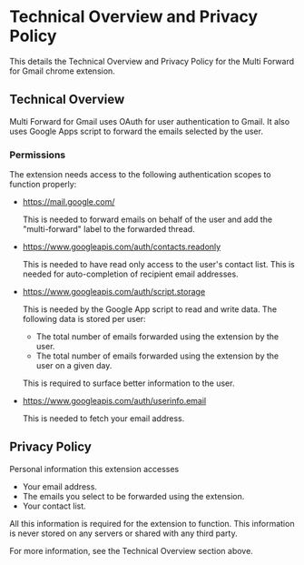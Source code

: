 # Technical Overview and Privacy Policy

This details the Technical Overview and Privacy Policy for the Multi Forward for Gmail chrome extension.

## Technical Overview

Multi Forward for Gmail uses OAuth for user authentication to Gmail.
It also uses Google Apps script to forward the emails selected by the user.

### Permissions
The extension needs access to the following authentication scopes to function properly:

- https://mail.google.com/ 
  
  This is needed to forward emails on behalf of the user and add the "multi-forward" label to the forwarded thread.

- https://www.googleapis.com/auth/contacts.readonly
  
  This is needed to have read only access to the user's contact list. This is needed for auto-completion of recipient email addresses.

- https://www.googleapis.com/auth/script.storage

  This is needed by the Google App script to read and write data. The following data is stored per user:
    - The total number of emails forwarded using the extension by the user.
    - The total number of emails forwarded using the extension by the user on a given day. 
  
  This is required to surface better information to the user.

- https://www.googleapis.com/auth/userinfo.email 
  
  This is needed to fetch your email address.

## Privacy Policy

Personal information this extension accesses
- Your email address.
- The emails you select to be forwarded using the extension.
- Your contact list.

All this information is required for the extension to function. This information is never stored on any servers or shared with any third party.

For more information, see the Technical Overview section above.
